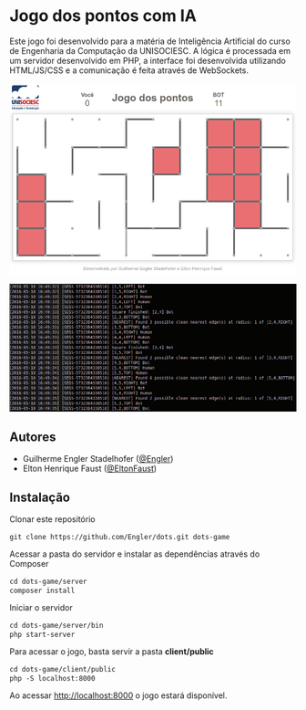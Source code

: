 # Jogo dos pontos com IA
Este jogo foi desenvolvido para a matéria de Inteligência Artificial do curso de Engenharia da Computação da UNISOCIESC.
A lógica é processada em um servidor desenvolvido em PHP, a interface foi desenvolvida utilizando HTML/JS/CSS e a comunicação é feita através de WebSockets.

![Cliente](/client/public/assets/images/screenshot.png?raw=true)

![Servidor](/client/public/assets/images/screenshot2.png?raw=true)

## Autores
* Guilherme Engler Stadelhofer ([@Engler](http://github.com/Engler))
* Elton Henrique Faust ([@EltonFaust](http://github.com/EltonFaust))

## Instalação

Clonar este repositório
```
git clone https://github.com/Engler/dots.git dots-game
```

Acessar a pasta do servidor e instalar as dependências através do Composer
```
cd dots-game/server
composer install
```

Iniciar o servidor
```
cd dots-game/server/bin
php start-server
```

Para acessar o jogo, basta servir a pasta **client/public**
```
cd dots-game/client/public
php -S localhost:8000
```

Ao acessar [http://localhost:8000](http://localhost:8000) o jogo estará disponível.
